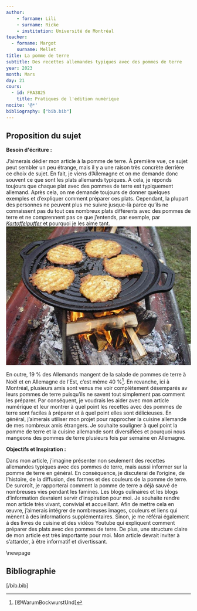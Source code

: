 ```yaml
--- 
author: 
    - forname: Lili
    - surname: Ricke
    - institution: Université de Montréal
teacher: 
  - forname: Margot
    surname: Mellet
title: La pomme de terre
subtitle: Des recettes allemandes typiques avec des pommes de terre
year: 2023
month: Mars
day: 21
cours:
  - id: FRA3825
    title: Pratiques de l'édition numérique
nocite: '@*'
bibliography: ["bib.bib"]
---
```


## Proposition du sujet

**Besoin d'écriture  :**

J’aimerais dédier mon article à la pomme de terre. À première vue, ce sujet peut sembler un peu étrange, mais il y a une raison très concrète derrière ce choix de sujet. En fait, je viens d’Allemagne et on me demande donc souvent ce que sont les plats allemands typiques. À cela, je réponds toujours que chaque plat avec des pommes de terre est typiquement allemand. Après cela, on me demande toujours de donner quelques exemples et d’expliquer comment préparer ces plats. Cependant, la plupart des personnes ne peuvent plus me suivre jusque-là parce qu’ils ne connaissent pas du tout ces nombreux plats différents avec des pommes de terre et ne comprennent pas ce que j’entends, par exemple, par [*Kartoffelpuffer*](https://fr.wikipedia.org/wiki/Galette_de_pommes_de_terre) et pourquoi je les aime tant.
![Kartoffelpuffer](/media/Kartoffelpuffer.jpg)

En outre, 19  % des Allemands mangent de la salade de pommes de terre à Noël et en Allemagne de l’Est, c’est même 40  %[^1]. En revanche, ici à Montréal, plusieurs amis sont venus me voir complètement désemparés av leurs pommes de terre puisqu’ils ne savent tout simplement pas comment les préparer. Par conséquent, je voudrais les aider avec mon article numérique et leur montrer à quel point les recettes avec des pommes de terre sont faciles à préparer et à quel point elles sont délicieuses. En général, j’aimerais utiliser mon projet pour rapprocher la cuisine allemande de mes nombreux amis étrangers. Je souhaite souligner à quel point la pomme de terre et la cuisine allemande sont diversifiées et pourquoi nous mangeons des pommes de terre plusieurs fois par semaine en Allemagne.

**Objectifs et Inspiration  :**

Dans mon article, j’imagine présenter non seulement des recettes allemandes typiques avec des pommes de terre, mais aussi informer sur la pomme de terre en général. En conséquence, je discuterai de l’origine, de l’histoire, de la diffusion, des formes et des couleurs de la pomme de terre. De surcroît, je rapporterai comment la pomme de terre a déjà sauvé de nombreuses vies pendant les famines. Les blogs culinaires et les blogs d’information devraient servir d’inspiration pour moi. Je souhaite rendre mon article très vivant, convivial et accueillant. Afin de mettre cela en œuvre, j’aimerais intégrer de nombreuses images, couleurs et liens qui mènent à des informations supplémentaires. Sinon, je me référai également à des livres de cuisine et des vidéos Youtube qui expliquent comment préparer des plats avec des pommes de terre. De plus, une structure claire de mon article est très importante pour moi. Mon article devrait inviter à s’attarder, à être informatif et divertissant.
[^1]: [@WarumBockwurstUnd]

\newpage

## Bibliographie

[/bib.bib]

